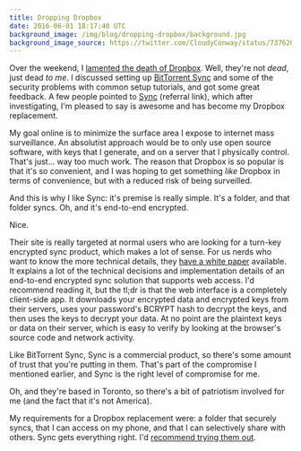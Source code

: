 ```yaml
---
title: Dropping Dropbox
date: 2016-06-01 18:17:40 UTC
background_image: /img/blog/dropping-dropbox/background.jpg
background_image_source: https://twitter.com/CloudyConway/status/737620064803934208
---
```


Over the weekend, I [lamented the death of Dropbox](https://ashfurrow.com/blog/bittorrent-sync/). Well, they're not _dead_, just dead _to me_. I discussed setting up [BitTorrent Sync](https://getsync.com) and some of the security problems with common setup tutorials, and got some great feedback. A few people pointed to [Sync](https://www.sync.com/?_sync_refer=a140360) (referral link), which after investigating, I'm pleased to say is awesome and has become my Dropbox replacement. 

<!-- more -->

My goal online is to minimize the surface area I expose to internet mass surveillance. An absolutist approach would be to only use open source software, with keys that I generate, and on a server that I physically control. That's just... way too much work. The reason that Dropbox is so popular is that it's so convenient, and I was hoping to get something _like_ Dropbox in terms of convenience, but with a reduced risk of being surveilled. 

And this is why I like Sync: it's premise is really simple. It's a folder, and that folder syncs. Oh, and it's end-to-end encrypted. 

Nice.

Their site is really targeted at normal users who are looking for a turn-key encrypted sync product, which makes a lot of sense. For us nerds who want to know the more technical details, they [have a white paper](https://www.sync.com/pdf/sync-privacy.pdf) available. It explains a lot of the technical decisions and implementation details of an end-to-end encrypted sync solution that supports web access. I'd recommend reading it, but the tl;dr is that the web interface is a completely client-side app. It downloads your encrypted data and encrypted keys from their servers, uses your password's BCRYPT hash to decrypt the keys, and then uses the keys to decrypt your data. At no point are the plaintext keys or data on their server, which is easy to verify by looking at the browser's source code and network activity.

Like BitTorrent Sync, Sync is a commercial product, so there's some amount of trust that you're putting in them. That's part of the compromise I mentioned earlier, and Sync is the right level of compromise for me. 

Oh, and they're based in Toronto, so there's a bit of patriotism involved for me (and the fact that it's not America).

My requirements for a Dropbox replacement were: a folder that securely syncs, that I can access on my phone, and that I can selectively share with others. Sync gets everything right. I'd [recommend trying them out](https://www.sync.com/?_sync_refer=a140360).
